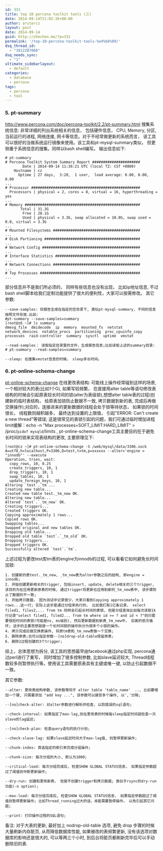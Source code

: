 ```yaml
---
id: 331
title: top 10 percona toolkit tools (三)
date: 2014-09-14T21:02:26+08:00
author: arstercz
layout: post
date: 2014-09-14
guid: http://zhechen.me/?p=331
permalink: '/top-10-percona-toolkit-tools-%e4%b8%89/'
dsq_thread_id:
  - "3912287008"
dsq_needs_sync:
  - "1"
ultimate_sidebarlayout:
  - default
categories:
  - database
  - percona
tags:
  - percona
  - tool
---
```


### 5. pt-summary
<a href="http://www.percona.com/doc/percona-toolkit/2.2/pt-summary.html"><font color="green">http://www.percona.com/doc/percona-toolkit/2.2/pt-summary.html</font></a>
搜集系统信息: 非常详细的列出系统相关的信息， 包括硬件信息， CPU, Memory, 分区, 当前运行的进程, 网络连接, 网卡等信息。对于不经常做更新的系统而言， 该工具可以很好的当做系统运行镜像来使用。该工具和pt-mysql-summary类似， 但更侧重于系统信息的搜集。同样以bash shell编写。
输出信息如下:

```
# pt-summary
# Percona Toolkit System Summary Report ######################
        Date | 2014-09-14 11:36:21 UTC (local TZ: CST +0800)
    Hostname | cz
      Uptime | 27 days,  3:20,  1 user,  load average: 0.00, 0.00, 0.00
...
# Processor ##################################################
  Processors | physical = 2, cores = 8, virtual = 16, hyperthreading = yes
...
# Memory #####################################################
       Total | 31.3G
        Free | 28.1G
        Used | physical = 3.3G, swap allocated = 10.0G, swap used = 0.0, virtual = 3.3G
...
# Mounted Filesystems ########################################
...
# Disk Partioning ############################################
...
# Network Config #############################################
...
# Interface Statistics #######################################
...
# Network Connections ########################################
...
# Top Processes ##############################################
...
```
部分信息并不是我们所必须的， 同样有些信息也没有出现， 比如ip地址信息, 不过bash shell脚本给我们定制功能提供了很大的便利性，大家可以按需修改。
其它参数:
```
--save-samples: 将报告生成在指定的空目录下, 类似pt-mysql-summary, 不同的信息按照文件存放.比如:
#pt-summary --save-samples=summary
[root@z6 ~]# ls summary
dmesg_file  dmidecode  ip  memory  mounted_fs  netstat  network_devices  notable_procs  partitioning  proc_cpuinfo_copy  processes  raid-controller  summary  sysctl  uptime  vmstat

--read-samples： 读取指定目录里的文件，生成报告信息;比如读取上述的summary目录:
# pt-summary --read-samples=summary

--sleep: 在搜集vmstat信息的时候， sleep多长时间。
```

### 6. pt-online-schema-change

[pt-online-schema-change](http://www.percona.com/doc/percona-toolkit/2.2/pt-online-schema-change.html) 在线更改表结构: 可能线上操作经常碰到这样的场景, 一个相对较大的表(比如1个G), 如果写较频繁， 在直接用alter table等语句修改表结构的时候会引起原表较长时间的锁(alter为表级锁),想想alter table表的过程(创建新的临时表结构， 给原表加锁防止数据不一致, 拷贝数据到新的表, 完成后再做交换操作);对应的，连接进来的更新数据的线程会处于锁等待状态， 如果锁的时间很长， 线程数则越积越多， 最终达到设置的上限值， 引起"ERROR: Can't create a new thread"等错误; 这是很常见的表锁引起的问题，我们可通过临时增加进程limit缓解：echo -n "Max processes=SOFT_LIMIT:HARD_LIMIT" > /proc/`pidof mysqld`/limits , pt-online-schema-change工具主要目的在于避免长时间的锁来实现表结构的更改, 主要原理见下:
```
[root@cz ~]# pt-online-schema-change -S /web/mysql/data/3306.sock A=utf8,h=localhost,P=3306,D=test,t=tm,p=xxxxxx --alter='engine = "innodb"' --execute
Operation, tries, wait:
  copy_rows, 10, 0.25
  create_triggers, 10, 1
  drop_triggers, 10, 1
  swap_tables, 10, 1
  update_foreign_keys, 10, 1
Altering `test`.`tm`...
Creating new table...
Created new table test._tm_new OK.
Altering new table...
Altered `test`.`_tm_new` OK.
Creating triggers...
Created triggers OK.
Copying approximately 1 rows...
Copied rows OK.
Swapping tables...
Swapped original and new tables OK.
Dropping old table...
Dropped old table `test`.`_tm_old` OK.
Dropping triggers...
Dropped triggers OK.
Successfully altered `test`.`tm`.
```
上述过程为更改test库tm表的engine为innodb的过程, 可以看看它如何避免长时间加锁:
```
1. 创建新的表test._tm_new, _tm_new表为alter参数之后的结构, 即engine = innodb;
2. 开始创建更新相关的trigger, 包括insert, update, delete相关的三个trigger, 该目的为在应用更新原表的时候, 通过trigger将更新也应用到新的_tm_new表中, 该步骤防止了数据的不一致;
3. 开始拷贝数据， 因为测试中记录很少，大家只看到Copying approximately 1 rows...这一行; 实际上这步是通过分组来执行的， 比如我们有1亿条记录， select filed1, files2,... from tm 同样会引起长时间的表锁, 但是分组查询比如每次读取1k行记录"select filed1, filed2... from tm where id >= ? and id < ?"则只需要很短时间的表锁(可能是ns, ms级别), 然后更新数据到新表_tm_new中， 后面的依次循环; 这步的主要思想就是一个长时间锁的操作拆分为很多个小锁的操作。
4. 拷贝完成后做交换表操作, 将原tm表和_tm_new表做一个交换;
5. 删除原表;也可以指定参数--[no]drop-old-table保留原表;
6. 删除2过程创建的3个trigger;
```
综上，总体思想为拆分, 该工具的思想最早由facebook通过php实现, percona通过perl进行了重写， 同时增加了很多控制参数, 比如slave延迟较大, Thread线程数较多则暂停执行等。使用该工具需要原表具有主键或唯一键, 以防止引起数据不一致。

其它参数:
```
--alter: 更改表结构参数, 该参数等同于 alter table 'table_name'  .., 比如要增加一个键, 只需要添加 "add key ...", 该参数可以接受多个操作, 以','分隔;

--[no]check-alter: 对alter参数进行解析并检查, 以防错误的sql语句;

--check-interval: 如果指定了max-lag,则在更改表的时候每sleep指定时间就检查一次slave的lag延迟;

--[no]check-plan: 检查query语句的执行计划;

--check-slave-lag: 如果slave延迟时间大于max-lag值, 则暂停更新操作;

--chunk-index: 首选指定的索引来完成分组操作;

--chunk-size: 每次分组的大小, 默认为1000;

--critical-load: 每次分组完成后, 检查SHOW GLOBAL STATUS信息， 如果指定参数超过了阈值则中断更新操作;

--dry-run: 创建和更改新表， 但是不创建trigger和拷贝数据; 类似于rsync的dry-run功能(-n option);

--max-load: 每次分组完成后, 检查SHOW GLOBAL STATUS信息， 如果指定参数超过了阈值则暂停更新操作; 比如Thread_running过大的话，肯能需要暂停操作， 以免引起其它问题;

--print: 打印操作过程的SQL语句;
```

备注: 对于大表的更新, 最好加上 nodrop-old-table 选项, 避免 drop 步骤的时候大量刷新内存脏页, 从而降低数据库性能, 如果被改的表频繁更新, 没有该选项对数据库的影响还是很大的, 可以等两三个小时, 到后台将脏页都刷新完毕后可以手动删除旧的表.
